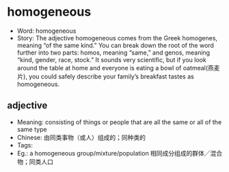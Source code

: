 # homogeneous

- Word: homogeneous
- Story: The adjective homogeneous comes from the Greek homogenes, meaning “of the same kind.” You can break down the root of the word further into two parts: homos, meaning “same,” and genos, meaning “kind, gender, race, stock.” It sounds very scientific, but if you look around the table at home and everyone is eating a bowl of oatmeal(燕麦片), you could safely describe your family’s breakfast tastes as homogeneous.

## adjective

- Meaning: consisting of things or people that are all the same or all of the same type
- Chinese: 由同类事物（或人）组成的；同种类的
- Tags: 
- Eg.: a homogeneous group/mixture/population 相同成分组成的群体╱混合物；同类人口

